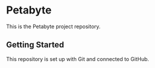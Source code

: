 # Petabyte

This is the Petabyte project repository.

## Getting Started

This repository is set up with Git and connected to GitHub. 